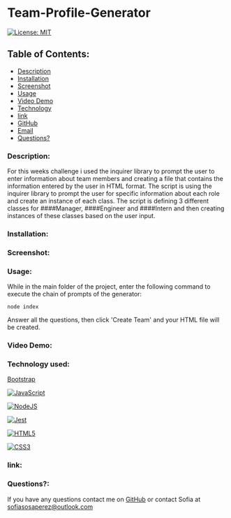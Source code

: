 # Team-Profile-Generator

[![License: MIT](https://img.shields.io/badge/License-MIT-yellow.svg)](https://opensource.org/licenses/MIT)

## Table of Contents:
    
* [Description](#Description)
* [Installation](#installation)
* [Screenshot](#ScreenShot)
* [Usage](#usageInfo)
* [Video Demo](#Video)
* [Technology](#Technology)
* [link](#link)
* [GitHub](#github)
* [Email](#email)
* [Questions?](#questions)

### Description:
For this weeks challenge i used the inquirer library to prompt the user to enter information about team members and creating a file that contains the information entered by the user in HTML format.
The script is using the inquirer library to prompt the user for specific information about each role and create an instance of each class.
The script is defining 3 different classes for ####Manager, ####Engineer and ####Intern and then creating instances of these classes based on the user input.


### Installation:

### Screenshot:

### Usage:
While in the main folder of the project, enter the following command to execute the chain of prompts of the generator: 

```node index```

Answer all the questions, then click 'Create Team' and your HTML file will be created.


### Video Demo:

### Technology used:

[Bootstrap](https://bootstrap.com/)

[![JavaScript](https://img.shields.io/badge/JavaScript-323330?style=for-the-badge&logo=javascript&logoColor=F7DF1E)](https://www.javascript.com/)

[![NodeJS](https://img.shields.io/badge/node.js-6DA55F?style=for-the-badge&logo=node.js&logoColor=white)](https://nodejs.org/en/)

[![Jest](https://img.shields.io/badge/Jest-323330?style=for-the-badge&logo=Jest&logoColor=white)](https://www.npmjs.com/package/jest)

[![HTML5](https://img.shields.io/badge/HTML5-E34F26?style=for-the-badge&logo=html5&logoColor=white)](https://whatwg.org/)

[![CSS3](https://img.shields.io/badge/CSS3-1572B6?style=for-the-badge&logo=css3&logoColor=white)](https://www.w3.org/TR/CSS/#css)

### link:

### Questions?:
If you have any questions contact me on [GitHub](https://github.com/undefined) or contact 
Sofia  at sofiasosaperez@outlook.com  
     
